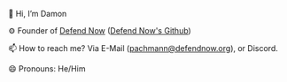 👋 Hi, I’m Damon

⚙️ Founder of [Defend Now](https://www.defendnow.org/) ([Defend Now's Github](https://github.com/Defend-Now))

📫 How to reach me? Via E-Mail ([pachmann@defendnow.org](mailto:pachmann@defendnow.org)), or Discord.

😄 Pronouns: He/Him

<!---
JustGhost-101/JustGhost-101 is a ✨ special ✨ repository because its `README.md` (this file) appears on your GitHub profile.
You can click the Preview link to take a look at your changes.
--->
